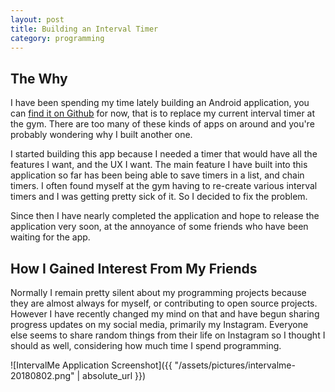 ```yaml
---
layout: post
title: Building an Interval Timer
category: programming
---
```


## The Why

I have been spending my time lately building an Android application, you can [find it on Github](https://github.com/crr0004/IntervalMe) for now, that is to replace my current interval timer at the gym. There are too many of these kinds of apps on around and you're probably wondering why I built another one.

I started building this app because I needed a timer that would have all the features I want, and the UX I want. The main feature I have built into this application so far has been being able to save timers in a list, and chain timers. I often found myself at the gym having to re-create various interval timers and I was getting pretty sick of it. So I decided to fix the problem.

Since then I have nearly completed the application and hope to release the application very soon, at the annoyance of some friends who have been waiting for the app.

## How I Gained Interest From My Friends

Normally I remain pretty silent about my programming projects because they are almost always for myself, or contributing to open source projects. However I have recently changed my mind on that and have begun sharing progress updates on my social media, primarily my Instagram. Everyone else seems to share random things from their life on Instagram so I thought I should as well, considering how much time I spend programming.

![IntervalMe Application Screenshot]({{ "/assets/pictures/intervalme-20180802.png" | absolute_url }})